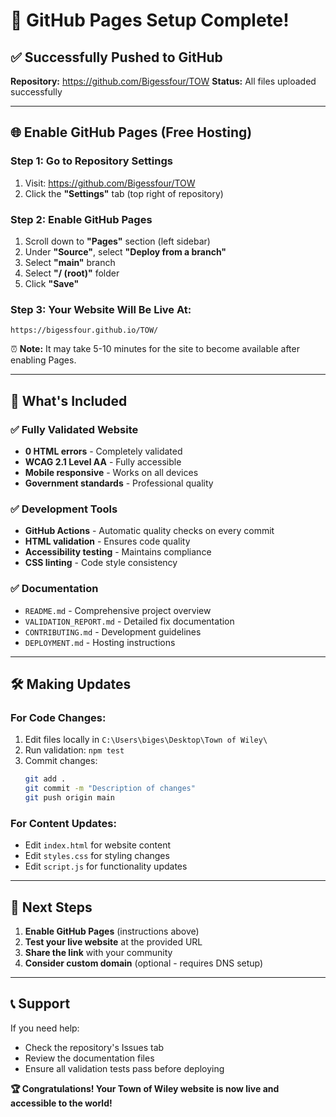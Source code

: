 # 🚀 GitHub Pages Setup Complete!

## ✅ Successfully Pushed to GitHub

**Repository:** https://github.com/Bigessfour/TOW **Status:** All files uploaded
successfully

---

## 🌐 Enable GitHub Pages (Free Hosting)

### Step 1: Go to Repository Settings

1. Visit: https://github.com/Bigessfour/TOW
2. Click the **"Settings"** tab (top right of repository)

### Step 2: Enable GitHub Pages

1. Scroll down to **"Pages"** section (left sidebar)
2. Under **"Source"**, select **"Deploy from a branch"**
3. Select **"main"** branch
4. Select **"/ (root)"** folder
5. Click **"Save"**

### Step 3: Your Website Will Be Live At:

```
https://bigessfour.github.io/TOW/
```

⏰ **Note:** It may take 5-10 minutes for the site to become available after
enabling Pages.

---

## 🔧 What's Included

### ✅ Fully Validated Website

- **0 HTML errors** - Completely validated
- **WCAG 2.1 Level AA** - Fully accessible
- **Mobile responsive** - Works on all devices
- **Government standards** - Professional quality

### ✅ Development Tools

- **GitHub Actions** - Automatic quality checks on every commit
- **HTML validation** - Ensures code quality
- **Accessibility testing** - Maintains compliance
- **CSS linting** - Code style consistency

### ✅ Documentation

- `README.md` - Comprehensive project overview
- `VALIDATION_REPORT.md` - Detailed fix documentation
- `CONTRIBUTING.md` - Development guidelines
- `DEPLOYMENT.md` - Hosting instructions

---

## 🛠️ Making Updates

### For Code Changes:

1. Edit files locally in `C:\Users\biges\Desktop\Town of Wiley\`
2. Run validation: `npm test`
3. Commit changes:
   ```bash
   git add .
   git commit -m "Description of changes"
   git push origin main
   ```

### For Content Updates:

- Edit `index.html` for website content
- Edit `styles.css` for styling changes
- Edit `script.js` for functionality updates

---

## 🎯 Next Steps

1. **Enable GitHub Pages** (instructions above)
2. **Test your live website** at the provided URL
3. **Share the link** with your community
4. **Consider custom domain** (optional - requires DNS setup)

---

## 📞 Support

If you need help:

- Check the repository's Issues tab
- Review the documentation files
- Ensure all validation tests pass before deploying

**🏆 Congratulations! Your Town of Wiley website is now live and accessible to
the world!**
